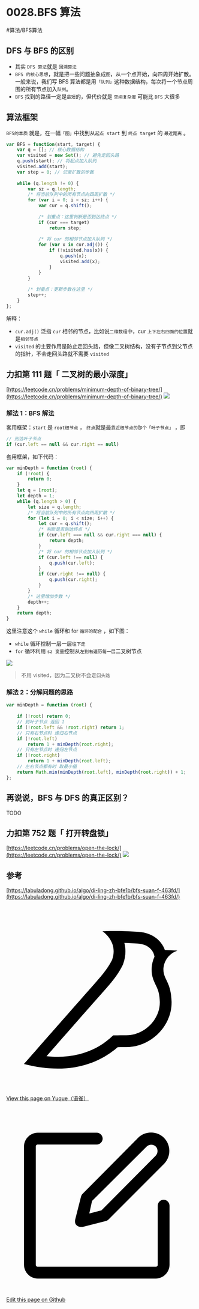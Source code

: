 
# 0028.BFS 算法
#算法/BFS算法 

## DFS 与 BFS 的区别

- 其实 `DFS 算法`就是 `回溯算法`
- `BFS 的核心思想`，就是把一些问题抽象成`图`，从一个点开始，向四周开始扩散。一般来说，我们写 BFS 算法都是用`「队列」`这种数据结构，每次将一个节点周围的所有节点加入`队列`。
- `BFS` 找到的路径一定是`最短`的，但代价就是 `空间复杂度` 可能比 `DFS` 大很多

## 算法框架
`BFS的本质` 就是，在一幅`「图」`中找到从`起点 start` 到 `终点 target` 的 `最近距离` 。
```javascript
var BFS = function(start, target) {
    var q = []; // 核心数据结构
    var visited = new Set(); // 避免走回头路
    q.push(start); // 将起点加入队列
    visited.add(start);
    var step = 0; // 记录扩散的步数
    
    while (q.length != 0) {
        var sz = q.length;
        /* 将当前队列中的所有节点向四周扩散 */
        for (var i = 0; i < sz; i++) {
            var cur = q.shift();
            
            /* 划重点：这里判断是否到达终点 */
            if (cur === target)
                return step;
            
            /* 将 cur 的相邻节点加入队列 */
            for (var x in cur.adj()) {
                if (!visited.has(x)) {
                    q.push(x);
                    visited.add(x);
                }
            }
        }
        
        /* 划重点：更新步数在这里 */
        step++;
    }
};
```
解释：

- `cur.adj()` 泛指 `cur` 相邻的节点，比如说`二维数组`中，cur `上下左右四面的位置`就是`相邻节点`
- `visited` 的主要作用是防止走回头路，但像二叉树结构，没有子节点到父节点的指针，不会走回头路就不需要 `visited`

## 力扣第 111 题「 二叉树的最小深度」
[https://leetcode.cn/problems/minimum-depth-of-binary-tree/](https://leetcode.cn/problems/minimum-depth-of-binary-tree/)
![](images/e62afc32b8adbb72a06f393e1bf3a3fc.png)


### 解法 1：BFS 解法
套用框架：`start` 是 `root根节点` ， `终点`就是最`靠近根节点的那个「叶子节点」` ，即
```javascript
// 到达叶子节点
if (cur.left == null && cur.right == null) 
```
套用框架，如下代码：
```javascript
var minDepth = function (root) {
    if (!root) {
        return 0;
    }
    let q = [root];
    let depth = 1;
    while (q.length > 0) {
        let size = q.length;
        /* 将当前队列中的所有节点向四周扩散 */
        for (let i = 0; i < size; i++) {
            let cur = q.shift();
            /* 判断是否到达终点 */
            if (cur.left === null && cur.right === null) {
                return depth;
            }
            /* 将 cur 的相邻节点加入队列 */
            if (cur.left !== null) {
                q.push(cur.left);
            }
            if (cur.right !== null) {
                q.push(cur.right);
            }
        }
        /* 这里增加步数 */
        depth++;
    }
    return depth;
}

```
这里注意这个 `while` 循环和 for `循环的配合` ，如下图：

- `while` 循环控制一层一层`往下走`
- `for` 循环利用 `sz 变量`控制从`左到右遍历每一层`二叉树节点

![](images/8e1b9426c7a75fde7e2cb94668cdce56.png)
> 不用 visited，因为二叉树不会走`回头路` 


### 解法 2：分解问题的思路
```javascript
var minDepth = function (root) {
    
    if (!root) return 0;
    // 到叶子节点 返回 1
    if (!root.left && !root.right) return 1;
    // 只有右节点时 递归右节点
    if (!root.left)
        return 1 + minDepth(root.right);
    // 只有左节点时 递归左节点
    if (!root.right)
        return 1 + minDepth(root.left);
    // 左右节点都有时 取最小值
    return Math.min(minDepth(root.left), minDepth(root.right)) + 1;
};
```

## 再说说，BFS 与 DFS 的真正区别？
TODO

## 力扣第 752 题「 打开转盘锁」
[https://leetcode.cn/problems/open-the-lock/](https://leetcode.cn/problems/open-the-lock/)
![](images/104894c7e6d3d7bafa0f0cdf60d33a10.png)


## 参考
[https://labuladong.github.io/algo/di-ling-zh-bfe1b/bfs-suan-f-463fd/](https://labuladong.github.io/algo/di-ling-zh-bfe1b/bfs-suan-f-463fd/)


<div class="liguwe-doc-footer" id="liguwe.site.blog-doc-footer">
            <div class="liguwe-doc-footer-edit-link">
                <p class="liguwe-doc-footer-p">
                    <svg t="1687912573060" class="icon" viewBox="0 0 1024 1024" version="1.1" xmlns="http://www.w3.org/2000/svg" p-id="1498">
                        <path d="M854.6 370.6c-9.9-39.4 9.9-102.2 73.4-124.4l-67.9-3.6s-25.7-90-143.6-98c-117.8-8.1-194.9-3-195-3 0.1 0 87.4 55.6 52.4 154.7-25.6 52.5-65.8 95.6-108.8 144.7-1.3 1.3-2.5 2.6-3.5 3.7C319.4 605 96 860 96 860c245.9 64.4 410.7-6.3 508.2-91.1 20.5-0.2 35.9-0.3 46.3-0.3 135.8 0 250.6-117.6 245.9-248.4-3.2-89.9-31.9-110.2-41.8-149.6z m-204.1 334c-10.6 0-26.2 0.1-46.8 0.3l-23.6 0.2-17.8 15.5c-47.1 41-104.4 71.5-171.4 87.6-52.5 12.6-110 16.2-172.7 9.6 18-20.5 36.5-41.6 55.4-63.1 92-104.6 173.8-197.5 236.9-268.5l1.4-1.4 1.3-1.5c4.1-4.6 20.6-23.3 24.7-28.1 9.7-11.1 17.3-19.9 24.5-28.6 30.7-36.7 52.2-67.8 69-102.2l1.6-3.3 1.2-3.4c13.7-38.8 15.4-76.9 6.2-112.8 22.5 0.7 46.5 1.9 71.7 3.6 33.3 2.3 55.5 12.9 71.1 29.2 5.8 6 10.2 12.5 13.4 18.7 1 2 1.7 3.6 2.3 5l5 17.7c-15.7 34.5-19.9 73.3-11.4 107.2 3 11.8 6.9 22.4 12.3 34.4 2.1 4.7 9.5 20.1 11 23.3 10.3 22.7 15.4 43 16.7 78.7 3.3 94.6-82.7 181.9-182 181.9z"
                              p-id="1499" ></path>
                    </svg>
                    <a href="https://www.yuque.com/liguwe/post/25ef9f60-aa9b-57cc-95c0-6ae8d7ff4923" target="_blank" class="liguwe-doc-footer-edit-link-a">
                        View this page on Yuque（语雀）
                    </a>
                </p>
                <p class="liguwe-doc-footer-p">
                    <svg t="1687913054251" class="icon" viewBox="0 0 1024 1024" version="1.1" xmlns="http://www.w3.org/2000/svg" p-id="5173"><path d="M853.333333 501.333333c-17.066667 0-32 14.933333-32 32v320c0 6.4-4.266667 10.666667-10.666666 10.666667H170.666667c-6.4 0-10.666667-4.266667-10.666667-10.666667V213.333333c0-6.4 4.266667-10.666667 10.666667-10.666666h320c17.066667 0 32-14.933333 32-32s-14.933333-32-32-32H170.666667c-40.533333 0-74.666667 34.133333-74.666667 74.666666v640c0 40.533333 34.133333 74.666667 74.666667 74.666667h640c40.533333 0 74.666667-34.133333 74.666666-74.666667V533.333333c0-17.066667-14.933333-32-32-32z"  p-id="5174"></path><path d="M405.333333 484.266667l-32 125.866666c-2.133333 10.666667 0 23.466667 8.533334 29.866667 6.4 6.4 14.933333 8.533333 23.466666 8.533333h8.533334l125.866666-32c6.4-2.133333 10.666667-4.266667 14.933334-8.533333l300.8-300.8c38.4-38.4 38.4-102.4 0-140.8-38.4-38.4-102.4-38.4-140.8 0L413.866667 469.333333c-4.266667 4.266667-6.4 8.533333-8.533334 14.933334z m59.733334 23.466666L761.6 213.333333c12.8-12.8 36.266667-12.8 49.066667 0 12.8 12.8 12.8 36.266667 0 49.066667L516.266667 558.933333l-66.133334 17.066667 14.933334-68.266667z"  p-id="5175"></path></svg>
                    <a href="https://github.com/liguwe/liguwe.github.io/blob/master/post/25ef9f60-aa9b-57cc-95c0-6ae8d7ff4923.md" target="_blank" class="liguwe-doc-footer-edit-link-a">Edit this page on Github</a>
                </p>
            </div>
            <div id="liguwe-comment"></div></div>